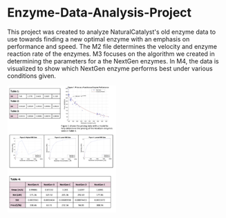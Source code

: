 # Enzyme-Data-Analysis-Project
This project was created to analyze NaturalCatalyst's old enzyme data to use towards finding a new optimal enzyme with an emphasis on performance and speed. The M2 file determines the velocity and enzyme reaction rate of the enzymes. M3 focuses on the algorithm we created in determining the parameters for a the NextGen enzymes. In M4, the data is visualized to show which NextGen enzyme performs best under various conditions given. 

<img src="Dashboard.png" width="50%">
